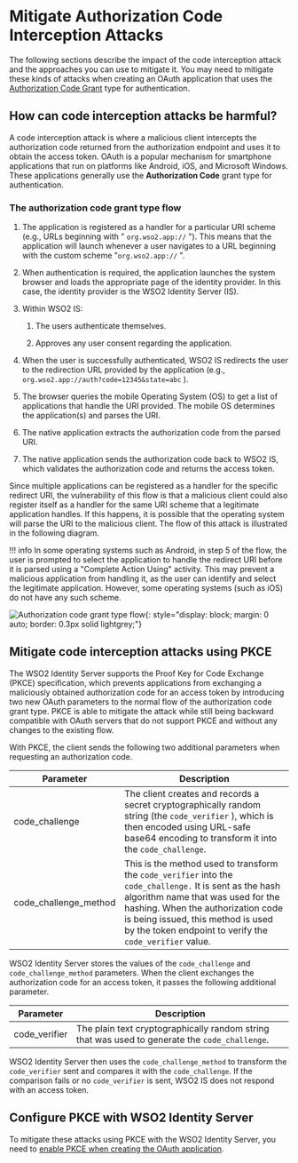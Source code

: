 # Mitigate Authorization Code Interception Attacks

The following sections describe the impact of the code interception attack and the approaches you can use to mitigate it. You may need to mitigate these kinds of attacks when creating an OAuth application that uses the [Authorization Code Grant]({{base_path}}/references/concepts/authorization/authorization-code-grant) type for authentication.

## How can code interception attacks be harmful?

A code interception attack is where a malicious client intercepts the authorization code returned from the authorization endpoint and uses it to obtain the access token. OAuth is a popular mechanism for smartphone applications that run on platforms like Android, iOS, and Microsoft Windows. These applications generally use the **Authorization Code** grant type for authentication.

### The authorization code grant type flow

1. The application is registered as a handler for a particular URI scheme (e.g., URLs beginning with " `org.wso2.app://` ").
    This means that the application will launch whenever a user navigates to a URL beginning with the custom scheme "`org.wso2.app://` ".

2. When authentication is required, the application launches the system browser and loads the appropriate page of the identity provider. In this case, the identity provider is the WSO2 Identity Server (IS).

3. Within WSO2 IS:

    1. The users authenticate themselves.

    2. Approves any user consent regarding the application.

4. When the user is successfully authenticated, WSO2 IS redirects the user to the redirection URL provided by the application (e.g., `org.wso2.app://auth?code=12345&state=abc` ).

5. The browser queries the mobile Operating System (OS) to get a list of applications that handle the URI provided. The mobile OS determines the application(s) and parses the URI.

6. The native application extracts the authorization code from the parsed URI.

7. The native application sends the authorization code back to WSO2 IS, which validates the authorization code and returns the access token.

Since multiple applications can be registered as a handler for the specific redirect URI, the vulnerability of this flow is that a malicious client could also register itself as a handler for the same URI scheme that a legitimate application handles. If this happens, it is possible that the operating system will parse the URI to the malicious client.
The flow of this attack is illustrated in the following diagram.

!!! info
    In some operating systems such as Android, in step 5 of the flow, the user is prompted to select the application to handle the redirect URI before it is parsed using a "Complete Action Using" activity. This may prevent a malicious application from handling it, as the user can identify and select the legitimate application. However, some operating systems (such as iOS) do not have any such scheme.

![Authorization code grant type flow]({{base_path}}/assets/img/setup/secure/mitigate-auth-code-interception.png){: style="display: block; margin: 0 auto; border: 0.3px solid lightgrey;"}

## Mitigate code interception attacks using PKCE

The WSO2 Identity Server supports the Proof Key for Code Exchange (PKCE) specification, which prevents applications from exchanging a maliciously obtained authorization code for an access token by introducing two new OAuth parameters to the normal flow of the authorization code grant type. PKCE is able to mitigate the attack while still being backward compatible with OAuth servers that do not support PKCE and without any changes to the existing flow.

With PKCE, the client sends the following two additional parameters when requesting an authorization code.

| Parameter | Description   |
|-----------|---------------|
| code\_challenge   | The client creates and records a secret cryptographically random string (the `code_verifier` ), which is then encoded using URL-safe base64 encoding to transform it into the `code_challenge`.  |
| code\_challenge\_method | This is the method used to transform the `code_verifier` into the `code_challenge.` It is sent as the hash algorithm name that was used for the hashing. When the authorization code is being issued, this method is used by the token endpoint to verify the `code_verifier` value. |

WSO2 Identity Server stores the values of the `code_challenge` and `code_challenge_method` parameters. When the client exchanges the authorization code for an access token, it passes the following additional parameter.

| Parameter      | Description  |
|----------------|--------------|
| code\_verifier | The plain text cryptographically random string that was used to generate the `code_challenge`. |

WSO2 Identity Server then uses the `code_challenge_method` to transform the `code_verifier` sent and compares it with the `code_challenge`. If the comparison fails or no `code_verifier` is sent, WSO2 IS does not respond with an access token.

## Configure PKCE with WSO2 Identity Server

To mitigate these attacks using PKCE with the WSO2 Identity Server, you need to [enable PKCE when creating the OAuth application]({{base_path}}/guides/authentication/oidc/implement-auth-code-with-pkce).
